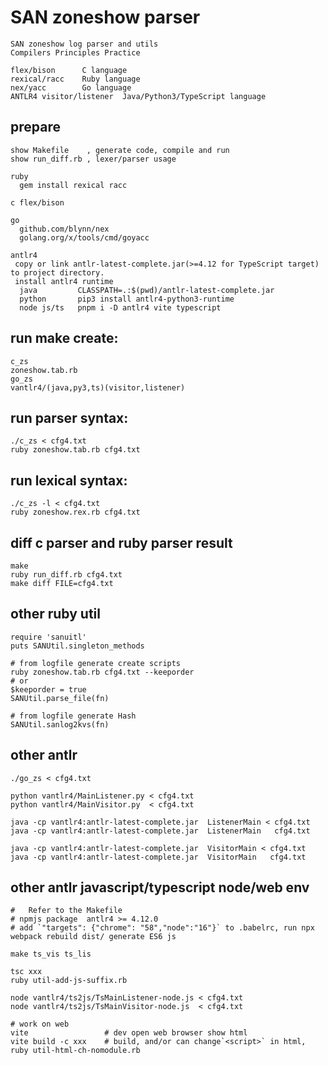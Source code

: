 # SAN zoneshow parser

    SAN zoneshow log parser and utils
    Compilers Principles Practice

    flex/bison      C language
    rexical/racc    Ruby language
    nex/yacc        Go language
    ANTLR4 visitor/listener  Java/Python3/TypeScript language

## prepare

    show Makefile    , generate code, compile and run
    show run_diff.rb , lexer/parser usage

    ruby
      gem install rexical racc

    c flex/bison

    go
      github.com/blynn/nex
      golang.org/x/tools/cmd/goyacc

    antlr4
     copy or link antlr-latest-complete.jar(>=4.12 for TypeScript target) to project directory.
     install antlr4 runtime
      java         CLASSPATH=.:$(pwd)/antlr-latest-complete.jar
      python       pip3 install antlr4-python3-runtime
      node js/ts   pnpm i -D antlr4 vite typescript

## run make create:

    c_zs
    zoneshow.tab.rb
    go_zs
    vantlr4/(java,py3,ts)(visitor,listener)

## run parser syntax:

    ./c_zs < cfg4.txt
    ruby zoneshow.tab.rb cfg4.txt

## run lexical syntax:

    ./c_zs -l < cfg4.txt
    ruby zoneshow.rex.rb cfg4.txt

## diff c parser and ruby parser result

    make
    ruby run_diff.rb cfg4.txt
    make diff FILE=cfg4.txt

## other ruby util

    require 'sanuitl'
    puts SANUtil.singleton_methods

    # from logfile generate create scripts
    ruby zoneshow.tab.rb cfg4.txt --keeporder
    # or
    $keeporder = true
    SANUtil.parse_file(fn)

    # from logfile generate Hash
    SANUtil.sanlog2kvs(fn)

## other antlr

    ./go_zs < cfg4.txt

    python vantlr4/MainListener.py < cfg4.txt
    python vantlr4/MainVisitor.py  < cfg4.txt

    java -cp vantlr4:antlr-latest-complete.jar  ListenerMain < cfg4.txt
    java -cp vantlr4:antlr-latest-complete.jar  ListenerMain   cfg4.txt

    java -cp vantlr4:antlr-latest-complete.jar  VisitorMain < cfg4.txt
    java -cp vantlr4:antlr-latest-complete.jar  VisitorMain   cfg4.txt

## other antlr javascript/typescript node/web env

    #   Refer to the Makefile
    # npmjs package  antlr4 >= 4.12.0
    # add `"targets": {"chrome": "58","node":"16"}` to .babelrc, run npx webpack rebuild dist/ generate ES6 js

    make ts_vis ts_lis

    tsc xxx
    ruby util-add-js-suffix.rb

    node vantlr4/ts2js/TsMainListener-node.js < cfg4.txt
    node vantlr4/ts2js/TsMainVisitor-node.js  < cfg4.txt

    # work on web
    vite                 # dev open web browser show html
    vite build -c xxx    # build, and/or can change`<script>` in html,
    ruby util-html-ch-nomodule.rb
